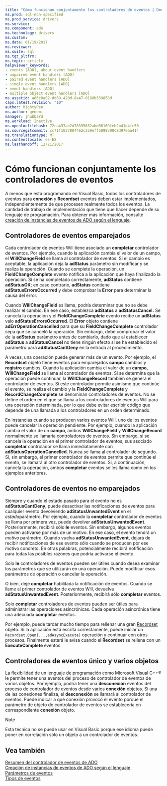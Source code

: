 ```yaml
---
title: "Cómo funcionan conjuntamente los controladores de eventos | Documentos de Microsoft"
ms.prod: sql-non-specified
ms.prod_service: drivers
ms.service: 
ms.component: ado
ms.technology: drivers
ms.custom: 
ms.date: 01/19/2017
ms.reviewer: 
ms.suite: sql
ms.tgt_pltfrm: 
ms.topic: article
helpviewer_keywords:
- events [ADO], about event handlers
- unpaired event handlers [ADO]
- paired event handlers [ADO]
- single event handlers [ADO]
- event handlers [ADO]
- multiple object event handlers [ADO]
ms.assetid: a86c8a02-dd69-420d-8a47-0188b339858d
caps.latest.revision: "10"
author: MightyPen
ms.author: genemi
manager: jhubbard
ms.workload: Inactive
ms.openlocfilehash: 72ca437ae2d78395632abd06169feb2b41d4fc50
ms.sourcegitcommit: cc71f1027884462c359effb898390c8d97eaa414
ms.translationtype: MT
ms.contentlocale: es-ES
ms.lasthandoff: 12/21/2017
---
```

# <a name="how-event-handlers-work-together"></a>Cómo funcionan conjuntamente los controladores de eventos
A menos que está programando en Visual Basic, todos los controladores de eventos para **conexión** y **Recordset** eventos deben estar implementados, independientemente de que procesen realmente todos los eventos. La cantidad de trabajo de implementación que tiene que hacer depende de su lenguaje de programación. Para obtener más información, consulte [creación de instancias de eventos de ADO según el lenguaje](../../../ado/guide/data/ado-event-instantiation-by-language.md).  
  
## <a name="paired-event-handlers"></a>Controladores de eventos emparejados  
 Cada controlador de eventos Will tiene asociado un **completar** controlador de eventos. Por ejemplo, cuando la aplicación cambia el valor de un campo, el **WillChangeField** se llama al controlador de eventos. Si el cambio es aceptable, la aplicación deja la **adStatus** parámetro sin modificar y se realiza la operación. Cuando se complete la operación, un **FieldChangeComplete** evento notifica a la aplicación que haya finalizado la operación. Si se ha completado correctamente, **adStatus** contiene **adStatusOK**; en caso contrario, **adStatus** contiene **adStatusErrorsOccurred** y debe comprobar la **Error** para determinar la causa del error.  
  
 Cuando **WillChangeField** es llama, podría determinar que no se debe realizar el cambio. En ese caso, establezca **adStatus** a **adStatusCancel.** Se cancela la operación y el **FieldChangeComplete** evento recibe un **adStatus** valo **adStatusErrorsOccurred**. El **Error** objeto contiene **adErrOperationCancelled** para que su **FieldChangeComplete** controlador sepa que se canceló la operación. Sin embargo, debe comprobar el valor de la **adStatus** parámetro antes de cambiarlo, dado que al establecer **adStatus** a **adStatusCancel** no tiene ningún efecto si se ha establecido el parámetro para **adStatusCantDeny** en la entrada al procedimiento.  
  
 A veces, una operación puede generar más de un evento. Por ejemplo, el **Recordset** objeto tiene eventos para emparejados **campo** cambios y **registro** cambios. Cuando la aplicación cambia el valor de un **campo**, **WillChangeField** se llama al controlador de eventos. Si se determina que la operación puede continuar, la **WillChangeRecord** también se genera el controlador de eventos. Si este controlador permite asimismo que continúe el evento, se realiza el cambio y la **FieldChangeComplete** y **RecordChangeComplete** se denominan controladores de eventos. No se define el orden en el que se llama a los controladores de eventos Will para una operación determinada, por lo que debe evitar escribir código que depende de una llamada a los controladores en un orden determinado.  
  
 En instancias cuando se producen varios eventos Will, uno de los eventos puede cancelar la operación pendiente. Por ejemplo, cuando la aplicación cambia el valor de un **campo**, ambos **WillChangeField** y **WillChangeRecord** normalmente se llamaría controladores de eventos. Sin embargo, si se cancela la operación en el primer controlador de eventos, sus asociado **completar** controlador se llama inmediatamente con **adStatusOperationCancelled**. Nunca se llama al controlador de segundo. Si, sin embargo, el primer controlador de eventos permite que continúe el evento, se llamará al otro controlador de eventos. Si, a continuación, cancela la operación, ambos **completar** eventos se les llama como en los ejemplos anteriores.  
  
## <a name="unpaired-event-handlers"></a>Controladores de eventos no emparejados  
 Siempre y cuando el estado pasado para el evento no es **adStatusCantDeny**, puede desactivar las notificaciones de eventos para cualquier evento devolviendo **adStatusUnwantedEvent** en el *estado*parámetro. Por ejemplo, cuando la **completar** controlador de eventos se llama por primera vez, puede devolver **adStatusUnwantedEvent**. Posteriormente, recibirá sólo **le** eventos. Sin embargo, algunos eventos pueden activarse por más de un motivo. En ese caso, el evento tendrá un *motivo* parámetro. Cuando vuelva **adStatusUnwantedEvent**, dejará de recibir notificaciones de ese evento sólo cuando se producen por ese motivo concreto. En otras palabras, potencialmente recibirá notificación para todas las posibles razones que podría activarse el evento.  
  
 Solo **le** controladores de eventos pueden ser útiles cuando desea examinar los parámetros que se utilizarán en una operación. Puede modificar esos parámetros de operación o cancelar la operación.  
  
 O bien, deje **completar** habilitada la notificación de eventos. Cuando se llame al primer controlador de eventos Will, devuelva **adStatusUnwantedEvent**. Posteriormente, recibirá sólo **completar** eventos.  
  
 Solo **completar** controladores de eventos pueden ser útiles para administrar las operaciones asincrónicas. Cada operación asincrónica tiene una adecuada **completar** eventos.  
  
 Por ejemplo, puede tardar mucho tiempo para rellenar una gran [Recordset](../../../ado/reference/ado-api/recordset-object-ado.md) objeto. Si la aplicación está escrita correctamente, puede iniciar un `Recordset.Open(...,adAsyncExecute)` operación y continuar con otros procesos. Finalmente estará le avisa cuando el **Recordset** se rellena con un **ExecuteComplete** eventos.  
  
## <a name="single-event-handlers-and-multiple-objects"></a>Controladores de eventos único y varios objetos  
 La flexibilidad de un lenguaje de programación como Microsoft Visual C++® le permite tener una eventos del proceso de controlador de eventos de varios objetos. Por ejemplo, podría tener una **desconexión** eventos del proceso de controlador de eventos desde varios **conexión** objetos. Si una de las conexiones finaliza, el **desconexión** se llamará al controlador de eventos. Puede indicar a qué conexión provocó el evento porque el parámetro de objeto de controlador de eventos se establecería en correspondiente **conexión** objeto.  
  
> [!NOTE]
>  Esta técnica no se puede usar en Visual Basic porque ese idioma puede poner en correlación sólo un objeto a un controlador de eventos.  
  
## <a name="see-also"></a>Vea también  
 [Resumen del controlador de eventos de ADO](../../../ado/guide/data/ado-event-handler-summary.md)   
 [Creación de instancias de eventos de ADO según el lenguaje](../../../ado/guide/data/ado-event-instantiation-by-language.md)   
 [Parámetros de eventos](../../../ado/guide/data/event-parameters.md)   
 [Tipos de eventos](../../../ado/guide/data/types-of-events.md)
